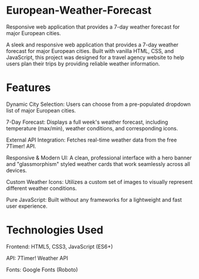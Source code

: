 # European-Weather-Forecast
Responsive web application that provides a 7-day weather forecast for major European cities.

A sleek and responsive web application that provides a 7-day weather forecast for major European cities. Built with vanilla HTML, CSS, and JavaScript, this project was designed for a travel agency website to help users plan their trips by providing reliable weather information.

# Features
Dynamic City Selection: Users can choose from a pre-populated dropdown list of major European cities.

7-Day Forecast: Displays a full week's weather forecast, including temperature (max/min), weather conditions, and corresponding icons.

External API Integration: Fetches real-time weather data from the free 7Timer! API.

Responsive & Modern UI: A clean, professional interface with a hero banner and "glassmorphism" styled weather cards that work seamlessly across all devices.

Custom Weather Icons: Utilizes a custom set of images to visually represent different weather conditions.

Pure JavaScript: Built without any frameworks for a lightweight and fast user experience.

# Technologies Used
Frontend: HTML5, CSS3, JavaScript (ES6+)

API: 7Timer! Weather API

Fonts: Google Fonts (Roboto)
